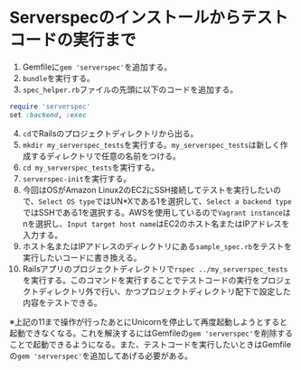 # Serverspecのインストールからテストコードの実行まで
1. Gemfileに`gem 'serverspec'`を追加する。
2. `bundle`を実行する。
3. `spec_helper.rb`ファイルの先頭に以下のコードを追加する。

```ruby
require 'serverspec'
set :backend, :exec
```
4. `cd`でRailsのプロジェクトディレクトリから出る。
5. `mkdir my_serverspec_tests`を実行する。`my_serverspec_tests`は新しく作成するディレクトリで任意の名前をつける。
6. `cd my_serverspec_tests`を実行する。
7. `serverspec-init`を実行する。
8. 今回はOSがAmazon Linux2のEC2にSSH接続してテストを実行したいので、`Select OS type`ではUN*Xである1を選択して、`Select a backend type`ではSSHである1を選択する。AWSを使用しているので`Vagrant instance`はnを選択し、`Input target host name`はEC2のホスト名またはIPアドレスを入力する。
9. ホスト名またはIPアドレスのディレクトリにある`sample_spec.rb`をテストを実行したいコードに書き換える。
10. Railsアプリのプロジェクトディレクトリで`rspec ../my_serverspec_tests`を実行する。このコマンドを実行することでテストコードの実行をプロジェクトディレクトリ外で行い、かつプロジェクトディレクトリ配下で設定した内容をテストできる。

※上記の11まで操作が行ったあとにUnicornを停止して再度起動しようとすると起動できなくなる。これを解決するにはGemfileの`gem 'serverspec'`を削除することで起動できるようになる。また、テストコードを実行したいときはGemfileの`gem 'serverspec'`を追加してあげる必要がある。
